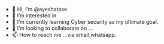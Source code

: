 - 👋 Hi, I’m @ayeshatase
- 👀 I’m interested in 
- 🌱 I’m currently learning Cyber security as my ultimate goal.
- 💞️ I’m looking to collaborate on ...
- 📫 How to reach me ...via email,whatsapp.

<!---
ayeshatase/ayeshatase is a ✨ special ✨ repository because its `README.md` (this file) appears on your GitHub profile.
You can click the Preview link to take a look at your changes.
--->

